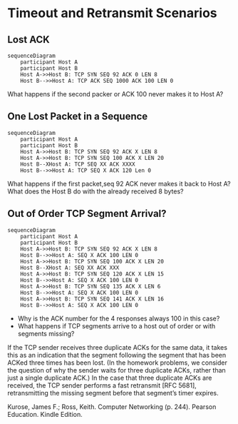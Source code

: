 # Timeout and Retransmit Scenarios

## Lost ACK

```mermaid
sequenceDiagram
    participant Host A
    participant Host B
    Host A->>Host B: TCP SYN SEQ 92 ACK 0 LEN 8
    Host B-->>Host A: TCP ACK SEQ 1000 ACK 100 LEN 0
```

What happens if the second packer or ACK 100 never makes it to Host A?

## One Lost Packet in a Sequence

```mermaid
sequenceDiagram
    participant Host A
    participant Host B
    Host A->>Host B: TCP SYN SEQ 92 ACK X LEN 8
    Host A->>Host B: TCP SYN SEQ 100 ACK X LEN 20
    Host B--XHost A: TCP SEQ XX ACK XXXX
    Host B-->>Host A: TCP SEQ X ACK 120 Len 0
```

What happens if the first packet,seq 92 ACK never makes it back to Host A? What does the Host B do with the already received 8 bytes?

## Out of Order TCP Segment Arrival?

```mermaid
sequenceDiagram
    participant Host A
    participant Host B
    Host A->>Host B: TCP SYN SEQ 92 ACK X LEN 8
    Host B-->>Host A: SEQ X ACK 100 LEN 0
    Host A->>Host B: TCP SYN SEQ 100 ACK X LEN 20
    Host B--XHost A: SEQ XX ACK XXX
    Host A->>Host B: TCP SYN SEQ 120 ACK X LEN 15
    Host B-->>Host A: SEQ X ACK 100 LEN 0
    Host A->>Host B: TCP SYN SEQ 135 ACK X LEN 6
    Host B-->>Host A: SEQ X ACK 100 LEN 0
    Host A->>Host B: TCP SYN SEQ 141 ACK X LEN 16
    Host B-->>Host A: SEQ X ACK 100 LEN 0
```

* Why is the ACK number for the 4 responses always 100 in this case?
* What happens if TCP segments arrive to a host out of order or with segments missing?

If the TCP  sender receives three duplicate ACKs for the same data, it takes this as an indication  that the segment following the segment that has been ACKed three times has been  lost. (In the homework problems, we consider the question of why the sender waits  for three duplicate ACKs, rather than just a single duplicate ACK.) In the case that  three duplicate ACKs are received, the TCP sender performs a fast retransmit [RFC  5681], retransmitting the missing segment before that segment’s timer expires.

Kurose, James F.; Ross, Keith. Computer Networking (p. 244). Pearson Education. Kindle Edition. 
